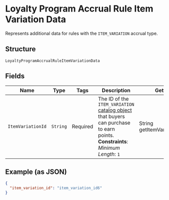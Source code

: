 
# Loyalty Program Accrual Rule Item Variation Data

Represents additional data for rules with the `ITEM_VARIATION` accrual type.

## Structure

`LoyaltyProgramAccrualRuleItemVariationData`

## Fields

| Name | Type | Tags | Description | Getter |
|  --- | --- | --- | --- | --- |
| `ItemVariationId` | `String` | Required | The ID of the `ITEM_VARIATION` [catalog object](entity:CatalogObject) that buyers can purchase to earn<br>points.<br>**Constraints**: *Minimum Length*: `1` | String getItemVariationId() |

## Example (as JSON)

```json
{
  "item_variation_id": "item_variation_id6"
}
```

